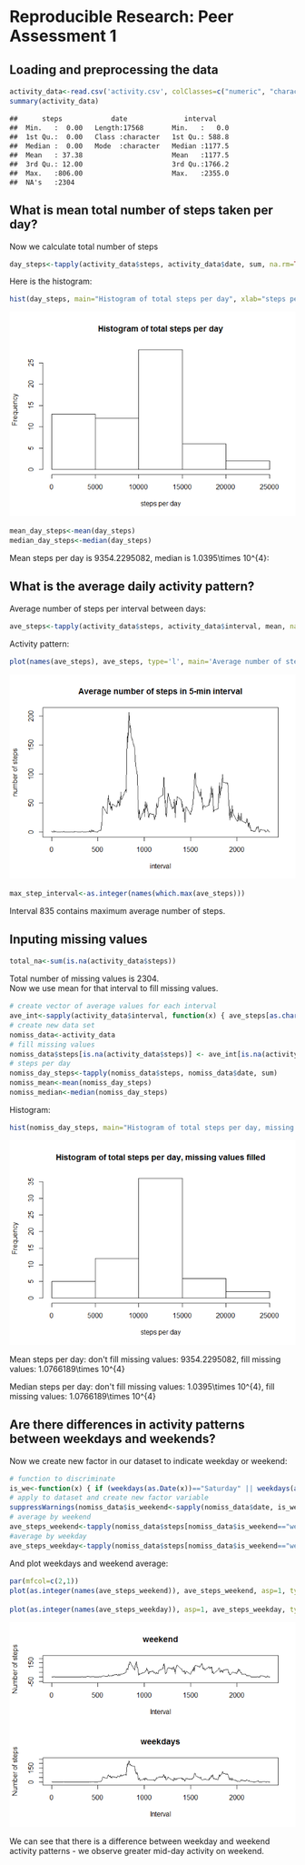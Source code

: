 # Reproducible Research: Peer Assessment 1


## Loading and preprocessing the data


```r
activity_data<-read.csv('activity.csv', colClasses=c("numeric", "character", "integer"))
summary(activity_data)
```

```
##      steps            date              interval     
##  Min.   :  0.00   Length:17568       Min.   :   0.0  
##  1st Qu.:  0.00   Class :character   1st Qu.: 588.8  
##  Median :  0.00   Mode  :character   Median :1177.5  
##  Mean   : 37.38                      Mean   :1177.5  
##  3rd Qu.: 12.00                      3rd Qu.:1766.2  
##  Max.   :806.00                      Max.   :2355.0  
##  NA's   :2304
```

## What is mean total number of steps taken per day?

Now we calculate total number of steps  


```r
day_steps<-tapply(activity_data$steps, activity_data$date, sum, na.rm=TRUE)
```

Here is the histogram:  

```r
hist(day_steps, main="Histogram of total steps per day", xlab="steps per day")
```

![](PA1_template_files/figure-html/steps_hist-1.png) 


```r
mean_day_steps<-mean(day_steps)
median_day_steps<-median(day_steps)
```

Mean steps per day is 9354.2295082, median is 1.0395\times 10^{4}:

## What is the average daily activity pattern?

Average number of steps per interval between days:


```r
ave_steps<-tapply(activity_data$steps, activity_data$interval, mean, na.rm=TRUE)
```

Activity pattern:


```r
plot(names(ave_steps), ave_steps, type='l', main='Average number of steps in 5-min interval', xlab='interval', ylab='number of steps')
```

![](PA1_template_files/figure-html/activity-1.png) 


```r
max_step_interval<-as.integer(names(which.max(ave_steps)))
```
Interval 835 contains maximum average number of steps.


## Inputing missing values


```r
total_na<-sum(is.na(activity_data$steps))
```

Total number of missing values is 2304.  
Now we use mean for that interval to fill missing values.


```r
# create vector of average values for each interval
ave_int<-sapply(activity_data$interval, function(x) { ave_steps[as.character(x)] })
# create new data set
nomiss_data<-activity_data
# fill missing values
nomiss_data$steps[is.na(activity_data$steps)] <- ave_int[is.na(activity_data$steps)]
# steps per day
nomiss_day_steps<-tapply(nomiss_data$steps, nomiss_data$date, sum)
nomiss_mean<-mean(nomiss_day_steps)
nomiss_median<-median(nomiss_day_steps)
```

Histogram:


```r
hist(nomiss_day_steps, main="Histogram of total steps per day, missing values filled", xlab="steps per day")
```

![](PA1_template_files/figure-html/nomiss_histogram-1.png) 

Mean steps per day: don't fill missing values: 9354.2295082, fill missing values: 1.0766189\times 10^{4}    

Median steps per day: don't fill missing values: 1.0395\times 10^{4}, fill missing values: 1.0766189\times 10^{4}  


## Are there differences in activity patterns between weekdays and weekends?

Now we create new factor in our dataset to indicate weekday or weekend:


```r
# function to discriminate
is_we<-function(x) { if (weekdays(as.Date(x))=="Saturday" || weekdays(as.Date(x))=="Sunday") as.factor("weekend") else as.factor("weekday") }
# apply to dataset and create new factor variable
suppressWarnings(nomiss_data$is_weekend<-sapply(nomiss_data$date, is_we))
# average by weekend
ave_steps_weekend<-tapply(nomiss_data$steps[nomiss_data$is_weekend=="weekend"], nomiss_data$interval[nomiss_data$is_weekend=="weekend"], mean, na.rm=TRUE)
#average by weekday
ave_steps_weekday<-tapply(nomiss_data$steps[nomiss_data$is_weekend=="weekday"], nomiss_data$interval[nomiss_data$is_weekend=="weekday"], mean)
```

And plot weekdays and weekend average:


```r
par(mfcol=c(2,1))
plot(as.integer(names(ave_steps_weekend)), ave_steps_weekend, asp=1, type='l', main='weekend', xlab='Interval', ylab='Number of steps')

plot(as.integer(names(ave_steps_weekday)), asp=1, ave_steps_weekday, type='l', main='weekdays', xlab='Interval', ylab='Number of steps')
```

![](PA1_template_files/figure-html/weekend_plot-1.png) 

We can see that there is a difference between weekday and weekend activity patterns - we observe greater mid-day activity on weekend.
